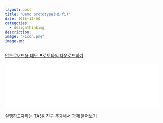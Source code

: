 ```yaml
---
layout: post
title: "Demo prototype(Hi-fi)"
date: 2018-12-06
categories:
  - designthinking
description:
image: "/icon.png"
image-sm:
---
```


<a href="/demo.apk">안드로이드용 데모 프로토타입 다운로드하기</a>

<embed src="/demoprotovideo.mp4" width = "100%">
<p> 실행하고자하는 TASK 친구 추가해서 과제 물어보기 </p>
